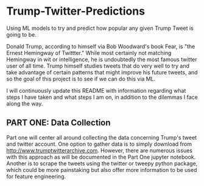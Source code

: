 # Trump-Twitter-Predictions
Using ML models to try and predict how popular any given Trump Tweet is going to be. 

Donald Trump, according to himself via Bob Woodward's book Fear, is "the Ernest Hemingway of Twittter." While most certainly not matching Hemingway in wit or intelligence, he is undoubtedly the most famous twitter user of all time. Trump himself studies tweets that do very well to try and take advantage of certain patterns that might improve his future tweets, and so the goal of this project is to see if we can do this via ML. 


I will continuously update this README with information regarding what steps I have taken and what steps I am on, in addition to the dilemmas I face along the way. 


## PART ONE: Data Collection 

Part one will center all around collecting the data concerning Trump's tweet and twitter account. One option to gather data is to simply download from http://www.trumptwitterarchive.com. However, there are numerous issues with this approach as will be documented in the Part One jupyter notebook. Another is to scrape the tweets using the twitter or tweepy python package, which could be more painstaking but also offer more information to be used for feature engineering. 
